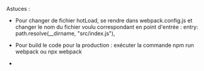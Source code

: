 Astuces : 

   - Pour changer de fichier hotLoad, se rendre dans webpack.config.js et changer le nom du fichier voulu correspondant en point d'entrée : entry: path.resolve(__dirname, "src/index.js"),

   - Pour build le code pour la production : exécuter la commande npm run webpack ou npx webpack

   - 